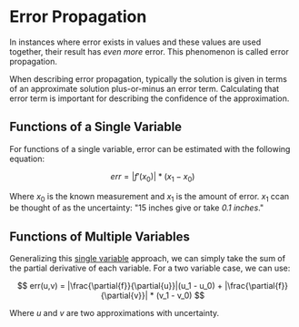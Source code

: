 # Error Propagation

In instances where error exists in values and these values are used together, their result has *even more* error. This phenomenon is called error propagation.

When describing error propagation, typically the solution is given in terms of an approximate solution plus-or-minus an error term. Calculating that error term is important for describing the confidence of the approximation.

## Functions of a Single Variable

For functions of a single variable, error can be estimated with the following equation:

$$
err = |f'(x_0)| * (x_1 - x_0)
$$

Where $x_0$ is the known measurement and $x_1$ is the amount of error. $x_1$ ccan be thought of as the uncertainty: "15 inches give or take *0.1 inches*."

## Functions of Multiple Variables

Generalizing this [single variable](#functions-of-a-single-variable) approach, we can simply take the sum of the partial derivative of each variable. For a two variable case, we can use:

$$
err(u,v) = |\frac{\partial{f}}{\partial{u}}|(u_1 - u_0) + |\frac{\partial{f}}{\partial{v}}| * (v_1 - v_0)
$$

Where $u$ and $v$ are two approximations with uncertainty.


